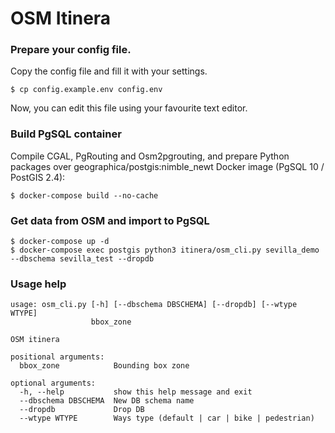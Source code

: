 # OSM Itinera

### Prepare your config file.

Copy the config file and fill it with your settings.
```
$ cp config.example.env config.env
```
Now, you can edit this file using your favourite text editor.


### Build PgSQL container
Compile CGAL, PgRouting and Osm2pgrouting, and prepare Python packages over geographica/postgis:nimble_newt Docker image (PgSQL 10 / PostGIS 2.4):
```
$ docker-compose build --no-cache
```

### Get data from OSM and import to PgSQL
```
$ docker-compose up -d
$ docker-compose exec postgis python3 itinera/osm_cli.py sevilla_demo --dbschema sevilla_test --dropdb
```

### Usage help
```                               
usage: osm_cli.py [-h] [--dbschema DBSCHEMA] [--dropdb] [--wtype WTYPE]
                  bbox_zone

OSM itinera

positional arguments:
  bbox_zone            Bounding box zone

optional arguments:
  -h, --help           show this help message and exit
  --dbschema DBSCHEMA  New DB schema name
  --dropdb             Drop DB
  --wtype WTYPE        Ways type (default | car | bike | pedestrian)
```
